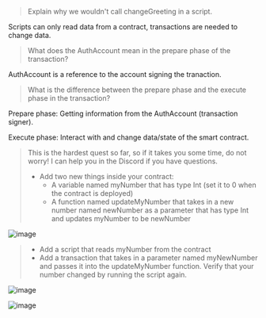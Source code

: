 >Explain why we wouldn't call changeGreeting in a script.

Scripts can only read data from a contract, transactions are needed to change data.

>What does the AuthAccount mean in the prepare phase of the transaction?

AuthAccount is a reference to the account signing the tranaction.

>What is the difference between the prepare phase and the execute phase in the transaction?

Prepare phase: Getting information from the AuthAccount (transaction signer).

Execute phase: Interact with and change data/state of the smart contract.

>This is the hardest quest so far, so if it takes you some time, do not worry! I can help you in the Discord if you have questions.
> - Add two new things inside your contract:
>   - A variable named myNumber that has type Int (set it to 0 when the contract is deployed)
>   - A function named updateMyNumber that takes in a new number named newNumber as a parameter that has type Int and updates myNumber to be newNumber

![image](https://user-images.githubusercontent.com/104716561/168460864-fd3b3dd8-2ae7-43bd-b9e3-19552b3d2cef.png)

> - Add a script that reads myNumber from the contract
> - Add a transaction that takes in a parameter named myNewNumber and passes it into the updateMyNumber function. Verify that your number changed by running the script again.

![image](https://user-images.githubusercontent.com/104716561/168460907-3de7f253-1e01-44c2-ae8a-52b215628a98.png)

![image](https://user-images.githubusercontent.com/104716561/168460919-57094645-8186-432c-8993-de3d1ce99093.png)
